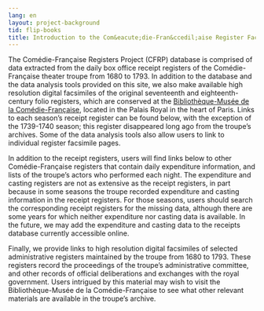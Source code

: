 ```yaml
---
lang: en
layout: project-background
tid: flip-books
title: Introduction to the Com&eacute;die-Fran&ccedil;aise Register Facsimiles
---
```

The Com&eacute;die-Fran&ccedil;aise Registers Project (CFRP) database is comprised of data extracted from the daily box office receipt registers of the Com&eacute;die-Fran&ccedil;aise theater troupe from 1680 to 1793. In addition to the database and the data analysis tools provided on this site, we also make available high resolution digital facsimiles of the original seventeenth and eighteenth-century folio registers, which are conserved at the [Biblioth&egrave;que-Mus&eacute;e de la Com&eacute;die-Fran&ccedil;aise](http://www.comedie-francaise.fr/la-comedie-francaise-aujourdhui.php?id=507), located in the Palais Royal in the heart of Paris. Links to each season&rsquo;s receipt register can be found below, with the exception of the 1739-1740 season; this register disappeared long ago from the troupe&rsquo;s archives. Some of the data analysis tools also allow users to link to individual register facsimile pages.

In addition to the receipt registers, users will find links below to other Com&eacute;die-Fran&ccedil;aise registers that contain daily expenditure information, and lists of the troupe&rsquo;s actors who performed each night. The expenditure and casting registers are not as extensive as the receipt registers, in part because in some seasons the troupe recorded expenditure and casting information in the receipt registers. For those seasons, users should search the corresponding receipt registers for the missing data, although there are some years for which neither expenditure nor casting data is available. In the future, we may add the expenditure and casting data to the receipts database currently accessible online.

Finally, we provide links to high resolution digital facsimiles of selected administrative registers maintained by the troupe from 1680 to 1793. These registers record the proceedings of the troupe&rsquo;s administrative committee, and other records of official deliberations and exchanges with the royal government. Users intrigued by this material may wish to visit the Biblioth&egrave;que-Mus&eacute;e de la Com&eacute;die-Fran&ccedil;aise to see what other relevant materials are available in the troupe&rsquo;s archive.